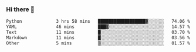 ### Hi there 👋

<!--START_SECTION:waka-->

```txt
Python             3 hrs 58 mins   ██████████████████▓░░░░░░   74.06 %
YAML               46 mins         ███▓░░░░░░░░░░░░░░░░░░░░░   14.57 %
Text               11 mins         █░░░░░░░░░░░░░░░░░░░░░░░░   03.70 %
Markdown           11 mins         █░░░░░░░░░░░░░░░░░░░░░░░░   03.56 %
Other              5 mins          ▒░░░░░░░░░░░░░░░░░░░░░░░░   01.57 %
```

<!--END_SECTION:waka-->

<!--
**Jonas-VanHaeken/Jonas-VanHaeken** is a ✨ _special_ ✨ repository because its `README.md` (this file) appears on your GitHub profile.

Here are some ideas to get you started:

- 🔭 I’m currently working on ...
- 🌱 I’m currently learning ...
- 👯 I’m looking to collaborate on ...
- 🤔 I’m looking for help with ...
- 💬 Ask me about ...
- 📫 How to reach me: ...
- 😄 Pronouns: ...
- ⚡ Fun fact: ...
-->
